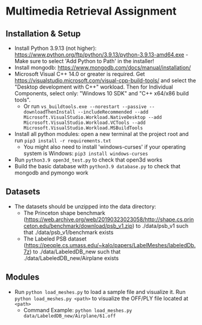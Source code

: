 # Multimedia Retrieval Assignment

## Installation & Setup
 - Install Python 3.9.13 (not higher): https://www.python.org/ftp/python/3.9.13/python-3.9.13-amd64.exe - Make sure to select 'Add Python to Path' in the installer!
 - Install mongodb: https://www.mongodb.com/docs/manual/installation/
 - Microsoft Visual C++ 14.0 or greater is required. Get https://visualstudio.microsoft.com/visual-cpp-build-tools/ and select the "Desktop development with C++" workload. Then for Individual Components, select only: "Windows 10 SDK" and "C++ x64/x86 build tools".
    - Or run `vs_buildtools.exe --norestart --passive --downloadThenInstall --includeRecommended --add Microsoft.VisualStudio.Workload.NativeDesktop --add Microsoft.VisualStudio.Workload.VCTools --add Microsoft.VisualStudio.Workload.MSBuildTools`
 - Install all python modules: open a new terminal at the project root and run `pip3 install -r requirements.txt`
    - You might also need to install 'windows-curses' if your operating system is Windows: `pip3 install windows-curses`
 - Run `python3.9 open3d_test.py` to check that open3d works
 - Build the basic database with `python3.9 database.py` to check that mongodb and pymongo work

## Datasets
 - The datasets should be unzipped into the data directory:
   - The Princeton shape benchmark (https://web.archive.org/web/20190323023058/http://shape.cs.princeton.edu/benchmark/download/psb_v1.zip) to ./data/psb_v1 such that ./data/psb_v1/benchmark exists
   - The Labeled PSB dataset (https://people.cs.umass.edu/~kalo/papers/LabelMeshes/labeledDb.7z) to ./data/LabeledDB_new such that ./data/LabeledDB_new/Airplane exists

## Modules
 - Run `python load_meshes.py` to load a sample file and visualize it. Run `python load_meshes.py <path>` to visualize the OFF/PLY file located at `<path>` 
   - Command Example: `python load_meshes.py data/LabeledDB_new/Airplane/61.off`
